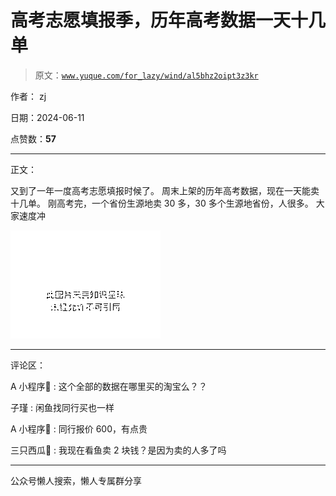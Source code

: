 # 高考志愿填报季，历年高考数据一天十几单

> 原文：[`www.yuque.com/for_lazy/wind/al5bhz2oipt3z3kr`](https://www.yuque.com/for_lazy/wind/al5bhz2oipt3z3kr)

作者： zj

日期：2024-06-11

点赞数：**57**

* * *

正文：

又到了一年一度高考志愿填报时候了。 周末上架的历年高考数据，现在一天能卖十几单。 刚高考完，一个省份生源地卖 30 多，30 多个生源地省份，人很多。 大家速度冲

![](img/365bf285adcebc22907ea53017deb60a.png)

* * *

评论区：

A 小程序 : 这个全部的数据在哪里买的淘宝么？？

子瑾 : 闲鱼找同行买也一样

A 小程序 : 同行报价 600，有点贵

三只西瓜🍉 : 我现在看鱼卖 2 块钱？是因为卖的人多了吗

* * *

公众号懒人搜索，懒人专属群分享
